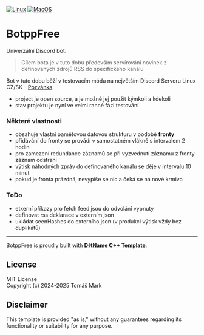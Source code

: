 [![Linux](https://github.com/tomasmark79/BotppFree/actions/workflows/linux.yml/badge.svg)](https://github.com/tomasmark79/BotppFree/actions/workflows/linux.yml)
[![MacOS](https://github.com/tomasmark79/BotppFree/actions/workflows/macos.yml/badge.svg)](https://github.com/tomasmark79/BotppFree/actions/workflows/macos.yml)
<!-- [![Windows](https://github.com/tomasmark79/BotppFree/actions/workflows/windows.yml/badge.svg)](https://github.com/tomasmark79/BotppFree/actions/workflows/windows.yml)   -->

# BotppFree

Univerzální Discord bot.
 
 > Cílem bota je v tuto dobu především servírování novinek z definovaných zdrojů RSS do specifického kanálu

Bot v tuto dobu běží v testovacím módu na největším Discord Serveru Linux CZ/SK - [Pozvánka](https://discord.gg/MBuvrRWQR6)

 - project je open source, a je možné jej použít kýmkoli a kdekoli
 - stav projektu je nyní ve velmi ranné fázi testování

### Některé vlastnosti

- obsahuje vlastní paměťovou datovou strukturu v podobě **fronty**
- přidávání do fronty se provádí v samostatném vlákně s intervalem 2 hodin
- pro zamezení redundance záznamů se při vyzvednutí záznamu z fronty záznam odstraní
- výtisk náhodných zpráv do definovaného kanálu se děje v intervalu 10 minut
- pokud je fronta prázdná, nevypíše se nic a čeká se na nové krmivo
 
### ToDo

  - etxerní příkazy pro fetch feed jsou do odvolání vypnuty
  - definovat rss deklarace v externím json
  - ukládat seenHashes do externího json (v produkci výtisk vždy bez duplikátů)

 ---

BotppFree is proudly built with **[D🌀tName C++ Template](https://github.com/tomasmark79/DotNameCppFree)**.

## License

MIT License  
Copyright (c) 2024-2025 Tomáš Mark

## Disclaimer

This template is provided "as is," without any guarantees regarding its functionality or suitability for any purpose.